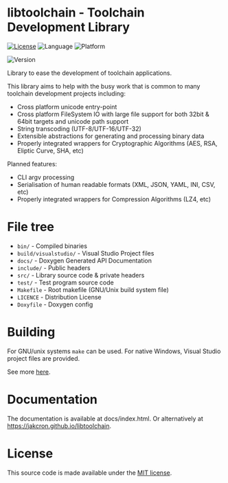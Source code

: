 # libtoolchain - Toolchain Development Library
[![License](https://img.shields.io/badge/license-MIT-blue.svg)](./LICENSE)
![Language](https://img.shields.io/badge/langauge-c++11-blue.svg)
![Platform](https://img.shields.io/badge/platform-linux--x86__64%20%7C%20linux--i386%20%7C%20win--x86__64%20%7C%20win--i386%20%7C%20macos--x86__64-lightgrey.svg)

![Version](https://img.shields.io/badge/version-0.4.0%20%7C%20prerelease-green.svg)

Library to ease the development of toolchain applications.

This library aims to help with the busy work that is common to many toolchain development projects including:
* Cross platform unicode entry-point
* Cross platform FileSystem IO with large file support for both 32bit & 64bit targets and unicode path support
* String transcoding (UTF-8/UTF-16/UTF-32)
* Extensible abstractions for generating and processing binary data
* Properly integrated wrappers for Cryptographic Algorithms (AES, RSA, Eliptic Curve, SHA, etc)

Planned features:
* CLI argv processing
* Serialisation of human readable formats (XML, JSON, YAML, INI, CSV, etc)
* Properly integrated wrappers for Compression Algorithms (LZ4, etc)


# File tree
* `bin/` - Compiled binaries
* `build/visualstudio/` - Visual Studio Project files
* `docs/` - Doxygen Generated API Documentation
* `include/` - Public headers
* `src/` - Library source code & private headers
* `test/` - Test program source code
* `Makefile` - Root makefile (GNU/Unix build system file)
* `LICENCE` - Distribution License 
* `Doxyfile`  -  Doxygen config

# Building
For GNU/unix systems `make` can be used. For native Windows, Visual Studio project files are provided.

See more [here](./BUILDING.md).

# Documentation
The documentation is available at docs/index.html. Or alternatively at https://jakcron.github.io/libtoolchain.

# License 
This source code is made available under the [MIT license](./LICENSE).

